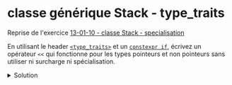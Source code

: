 # classe générique Stack -  type_traits

Reprise de l'exercice [13-01-10 - classe Stack - specialisation](13-01-10%20-%20classe%20Stack%20-%20specialisation.md)

En utilisant le header [`<type_traits>`](https://cplusplus.com/reference/type_traits/) et un [`constexpr if`](https://en.cppreference.com/w/cpp/language/if#Constexpr_if),
écrivez un opérateur `<<` qui fonctionne pour les types pointeurs et non pointeurs sans utiliser ni surcharge 
ni spécialisation. 

<details>
<summary>Solution</summary>

~~~cpp
#include <type_traits>   // std::is_pointer

template <typename T, size_t n>
std::ostream& operator<< (std::ostream& os, const Stack<T, n>& s) {
   for (size_t i = 0; i < s.index; ++i) {
      if constexpr (std::is_pointer<T>::value)
         os << "[" << i << "] " << *s.data[i] << '\n';
      else
         os << "[" << i << "] " << s.data[i] << '\n';
   }
   return os;
}
~~~

Notons qu'il est indispensable ici d'utiliser `if constexpr`. 

Si on oublie le `constexpr`, le code  ne compile pas pour les types T qui ne disposent pas de l'opérateur `*` unaire, i.e. pour les  types qui en sont pas des pointeurs ou des itérateurs. 

Avec `constexpr`, la branche qui n'est pas exécutée n'est pas non plus compilée.

### Tous les fichiers ...

<details>
<summary>main.cpp</summary>

~~~cpp
#include <iostream>

#include "Stack.h"

using namespace std;

int main() {

   const vector data = {0, 1, 2, 3, 4, 5};

   // int
   Stack<int, 10> s1;
   for (int i : data) {
      s1.push(i);
   }
   cout << s1 << endl;

   // const int*
   Stack<const int*, 10> s2;
   for (const int& i : data) {
      s2.push(&i);
   }
   cout << string(s2) << endl;
}
~~~

</details>

<details>
<summary>Stack.h</summary>

~~~cpp
#ifndef STACK_H
#define STACK_H

#include <array>
#include <string>

//- Pré-déclarations --------------------------------------
template <typename T, size_t n> class Stack;
template <typename T, size_t n> std::ostream& operator<< (std::ostream& os, const Stack<T, n>& s);
template <typename T, size_t n> bool operator == (const Stack<T, n>& lhs, const Stack<T, n>& rhs);

//--class Stack --------------------------------------------

template <typename T, size_t n = 100>
class Stack {

   friend std::ostream& operator << <>(std::ostream& os, const Stack& s);
   friend bool operator == <>(const Stack& lhs, const Stack& rhs);

public:
   Stack() : index{}, data{} {}
   // Constructeur de copie pas nécessaire. la version par défaut suffit

   // méthodes définies dans Stack_Impl.h
   void push(const T& v);
   void pop();
   const T& top() const;

   // méthodes triviales définies en ligne
   bool full() const { return index == n; }
   bool empty() const { return index == 0; }
   size_t size() const { return index; }
   size_t capacity() const { return n; }

   // conversion explicite Stack -> string
   explicit operator std::string() const;

private:
   size_t index;
   std::array<T, n> data;
};

#include "Stack_Impl.h"

#endif //STACK_H
~~~

</details>

<details>
<summary>Stack_Impl.h</summary>

~~~cpp
#ifndef STACK_IMPL_H
#define STACK_IMPL_H

#include <ostream>
#include <sstream>
#include <type_traits>
#include "Stack.h"

//-- friends ----------------------------------------------

template <typename T, size_t n>
std::ostream& operator<< (std::ostream& os, const Stack<T, n>& s) {
   for (size_t i = 0; i < s.index; ++i) {
      if constexpr (std::is_pointer<T>::value)
         os << "[" << i << "] " << *s.data[i] << '\n';
      else
         os << "[" << i << "] " << s.data[i] << '\n';
   }
   return os;
}

template <typename T, size_t n>
bool operator == (const Stack<T, n>& lhs, const Stack<T, n>& rhs) {
   // deux piles sont égales si elles contiennent le même nombre d'éléments
   // et que ces éléments sont égaux. Le contenu de data à partir de
   // l'indice index n'a pas d'importance.

   return lhs.index == rhs.index and
          std::equal(lhs.data.begin(), lhs.data.begin() + lhs.index, rhs.data.begin());
}

//- class Stack -------------------------------------------

template <typename T, size_t n>
void Stack<T, n>::push(const T& v) {
   data.at(index++) = v;
}

template <typename T, size_t n>
void Stack<T, n>::pop() {
   data.at(--index);
   // Note : accès à data uniquement pour lever une exception
   // en cas de pop() sur une stack vide. sinon --index suffit
}

template <typename T, size_t n>
const T& Stack<T, n>::top() const {
   return data.at(index - 1);
}

template <typename T, size_t n>
Stack<T, n>::operator std::string() const {
   return (std::stringstream() << *this).str();
}

#endif //STACK_IMPL_H
~~~

</details>

</details>


